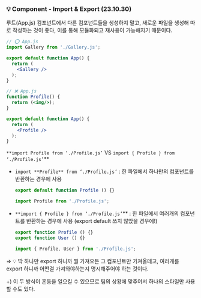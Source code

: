 ### 💡 Component - Import & Export (23.10.30)

루트(App.js) 컴포넌트에서 다른 컴포넌트들을 생성하지 말고, 새로운 파일을 생성해 따로 작성하는 것이 좋다, 이를 통해 모듈화되고 재사용이 가능해지기 때문이다.

```jsx
// ⭕ App.js
import Gallery from './Gallery.js';

export default function App() {
  return (
    <Gallery />
  );
}

// ❌ App.js
function Profile() {
  return (<img/>);
}

export default function App() {
  return (
    <Profile />
  );
}
```

`**import Profile from ‘./Profile.js’` VS `import { Profile } from ‘./Profile.js’`**

- `import **Profile** from ‘./Profile.js’` : 한 파일에서 하나만의 컴포넌트를 반환하는 경우에 사용
    
    ```jsx
    export default function Profile () {}
    
    import Profile from './Profile.js';
    ```
    
- `**import { Profile } from ‘./Profile.js’`** : 한 파일에서 여러개의 컴포넌트를 반환하는 경우에 사용 (export default 쓰지 않았을 경우에!)
    
    ```jsx
    export function Profile () {}
    export function User () {}
    
    import { Profile, User } from './Profile.js';
    ```
    

⇒ 💡 딱 하나만 export 하니까 뭘 가져오든 그 컴포넌트만 가져올테고, 여러개를 export 하니까 어떤걸 가져와야하는지 명시해주어야 하는 것이다.

+) 이 두 방식이 혼동을 일으킬 수 있으므로 팀의 상황에 맞추어서 하나의 스타일만 사용할 수도 있다.